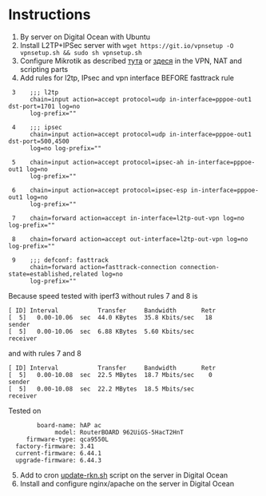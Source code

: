 # Instructions
1. By server on Digital Ocean with Ubuntu
2. Install L2TP+IPSec server with `wget https://git.io/vpnsetup -O vpnsetup.sh && sudo sh vpnsetup.sh`
3. Configure Mikrotik as described [тута](https://mr-allen.com/mikrotik/incremental-rkn-bypass) or [здеся](https://medium.com/@Croozy/mikrotik-%D0%B8-%D1%80%D0%BE%D1%81%D0%BA%D0%BE%D0%BC%D0%BD%D0%B0%D0%B4%D0%B7%D0%BE%D1%80-%D1%8D%D1%84%D1%84%D0%B5%D0%BA%D1%82%D0%B8%D0%B2%D0%BD%D1%8B%D0%B9-%D0%B8-%D0%B0%D0%B2%D1%82%D0%BE%D0%BC%D0%B0%D1%82%D0%B8%D0%B7%D0%B8%D1%80%D0%BE%D0%B2%D0%B0%D0%BD%D0%BD%D1%8B%D0%B9-%D0%BE%D0%B1%D1%85%D0%BE%D0%B4-%D0%BE%D1%88%D0%B8%D0%B1%D0%BE%D1%87%D0%BD%D1%8B%D1%85-%D0%B1%D0%BB%D0%BE%D0%BA%D0%B8%D1%80%D0%BE%D0%B2%D0%BE%D0%BA-b58647f7d314) in the VPN, NAT and scripting parts
4. Add rules for l2tp, IPsec and vpn interface BEFORE fasttrack rule 
```
 3    ;;; l2tp
      chain=input action=accept protocol=udp in-interface=pppoe-out1 dst-port=1701 log=no 
      log-prefix="" 

 4    ;;; ipsec
      chain=input action=accept protocol=udp in-interface=pppoe-out1 dst-port=500,4500 
      log=no log-prefix="" 

 5    chain=input action=accept protocol=ipsec-ah in-interface=pppoe-out1 log=no 
      log-prefix="" 

 6    chain=input action=accept protocol=ipsec-esp in-interface=pppoe-out1 log=no 
      log-prefix="" 

 7    chain=forward action=accept in-interface=l2tp-out-vpn log=no log-prefix="" 

 8    chain=forward action=accept out-interface=l2tp-out-vpn log=no log-prefix="" 

 9    ;;; defconf: fasttrack
      chain=forward action=fasttrack-connection connection-state=established,related log=no 
      log-prefix="" 
```
Because speed tested with iperf3 without rules 7 and 8 is
```
[ ID] Interval           Transfer     Bandwidth       Retr
[  5]   0.00-10.06  sec  44.0 KBytes  35.8 Kbits/sec   18             sender
[  5]   0.00-10.06  sec  6.88 KBytes  5.60 Kbits/sec                  receiver

```
and with rules 7 and 8
```
[ ID] Interval           Transfer     Bandwidth       Retr
[  5]   0.00-10.08  sec  22.5 MBytes  18.7 Mbits/sec    0             sender
[  5]   0.00-10.08  sec  22.2 MBytes  18.5 Mbits/sec                  receiver

```
Tested on
```
        board-name: hAP ac
             model: RouterBOARD 962UiGS-5HacT2HnT
     firmware-type: qca9550L
  factory-firmware: 3.41
  current-firmware: 6.44.1
  upgrade-firmware: 6.44.3
```

5. Add to cron [update-rkn.sh](update-rkn.sh) script on the server in Digital Ocean
6. Install and configure nginx/apache on the server in Digital Ocean
